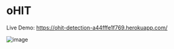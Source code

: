 # oHIT
Live Demo: https://ohit-detection-a44fffe1f769.herokuapp.com/

![image](https://github.com/user-attachments/assets/51b252e7-9120-4f29-938c-a55be755e55e)

